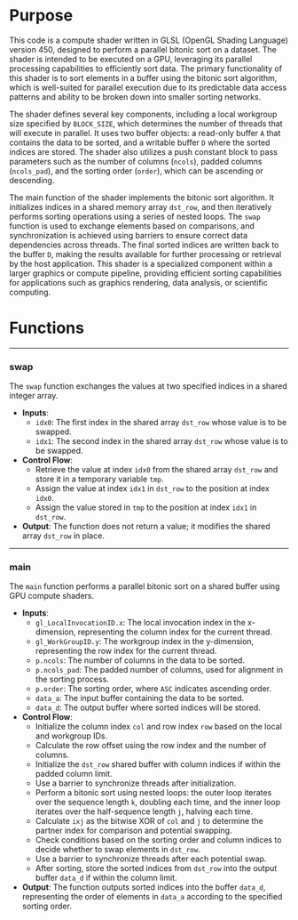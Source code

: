 # Purpose
This code is a compute shader written in GLSL (OpenGL Shading Language) version 450, designed to perform a parallel bitonic sort on a dataset. The shader is intended to be executed on a GPU, leveraging its parallel processing capabilities to efficiently sort data. The primary functionality of this shader is to sort elements in a buffer using the bitonic sort algorithm, which is well-suited for parallel execution due to its predictable data access patterns and ability to be broken down into smaller sorting networks.

The shader defines several key components, including a local workgroup size specified by `BLOCK_SIZE`, which determines the number of threads that will execute in parallel. It uses two buffer objects: a read-only buffer `A` that contains the data to be sorted, and a writable buffer `D` where the sorted indices are stored. The shader also utilizes a push constant block to pass parameters such as the number of columns (`ncols`), padded columns (`ncols_pad`), and the sorting order (`order`), which can be ascending or descending.

The main function of the shader implements the bitonic sort algorithm. It initializes indices in a shared memory array `dst_row`, and then iteratively performs sorting operations using a series of nested loops. The `swap` function is used to exchange elements based on comparisons, and synchronization is achieved using barriers to ensure correct data dependencies across threads. The final sorted indices are written back to the buffer `D`, making the results available for further processing or retrieval by the host application. This shader is a specialized component within a larger graphics or compute pipeline, providing efficient sorting capabilities for applications such as graphics rendering, data analysis, or scientific computing.
# Functions

---
### swap
The `swap` function exchanges the values at two specified indices in a shared integer array.
- **Inputs**:
    - `idx0`: The first index in the shared array `dst_row` whose value is to be swapped.
    - `idx1`: The second index in the shared array `dst_row` whose value is to be swapped.
- **Control Flow**:
    - Retrieve the value at index `idx0` from the shared array `dst_row` and store it in a temporary variable `tmp`.
    - Assign the value at index `idx1` in `dst_row` to the position at index `idx0`.
    - Assign the value stored in `tmp` to the position at index `idx1` in `dst_row`.
- **Output**: The function does not return a value; it modifies the shared array `dst_row` in place.


---
### main
The `main` function performs a parallel bitonic sort on a shared buffer using GPU compute shaders.
- **Inputs**:
    - `gl_LocalInvocationID.x`: The local invocation index in the x-dimension, representing the column index for the current thread.
    - `gl_WorkGroupID.y`: The workgroup index in the y-dimension, representing the row index for the current thread.
    - `p.ncols`: The number of columns in the data to be sorted.
    - `p.ncols_pad`: The padded number of columns, used for alignment in the sorting process.
    - `p.order`: The sorting order, where `ASC` indicates ascending order.
    - `data_a`: The input buffer containing the data to be sorted.
    - `data_d`: The output buffer where sorted indices will be stored.
- **Control Flow**:
    - Initialize the column index `col` and row index `row` based on the local and workgroup IDs.
    - Calculate the row offset using the row index and the number of columns.
    - Initialize the `dst_row` shared buffer with column indices if within the padded column limit.
    - Use a barrier to synchronize threads after initialization.
    - Perform a bitonic sort using nested loops: the outer loop iterates over the sequence length `k`, doubling each time, and the inner loop iterates over the half-sequence length `j`, halving each time.
    - Calculate `ixj` as the bitwise XOR of `col` and `j` to determine the partner index for comparison and potential swapping.
    - Check conditions based on the sorting order and column indices to decide whether to swap elements in `dst_row`.
    - Use a barrier to synchronize threads after each potential swap.
    - After sorting, store the sorted indices from `dst_row` into the output buffer `data_d` if within the column limit.
- **Output**: The function outputs sorted indices into the buffer `data_d`, representing the order of elements in `data_a` according to the specified sorting order.



